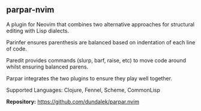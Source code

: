 ## parpar-nvim

A plugin for Neovim that combines two alternative approaches for structural editing with Lisp dialects.

Parinfer ensures parenthesis are balanced based on indentation of each line of code.

Paredit provides commands (slurp, barf, raise, etc) to move code around whilst ensuring balanced parens.

Parpar integrates the two plugins to ensure they play well together.

Supported Languages: Clojure, Fennel, Scheme, CommonLisp

**Repository:** <https://github.com/dundalek/parpar.nvim>
